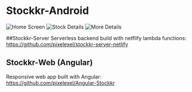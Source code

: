 # Stockkr-Android

![Home Screen](https://user-images.githubusercontent.com/22503073/101911582-90a23b00-3be6-11eb-8745-047fccc550a3.png)
![Stock Details](https://user-images.githubusercontent.com/22503073/101911723-c6472400-3be6-11eb-914f-25e45db47f10.png)
![More Details](https://user-images.githubusercontent.com/22503073/101911727-c810e780-3be6-11eb-8fbf-a07d6777108b.png)


##Stockkr-Server
Serverless backend build with netflify lambda functions: https://github.com/pixelexel/stockkr-server-netlify

## Stockkr-Web (Angular)
Responsive web app built with Angular: https://github.com/pixelexel/Angular-Stockkr

